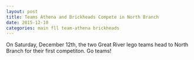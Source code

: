 ```yaml
---
layout: post
title: Teams Athena and Brickheads Compete in North Branch
date: 2015-12-10
categories: main fll team-athena brickheads
---
```


On Saturday, December 12th, the two Great River lego teams head to North Branch for their first competiton. Go teams!